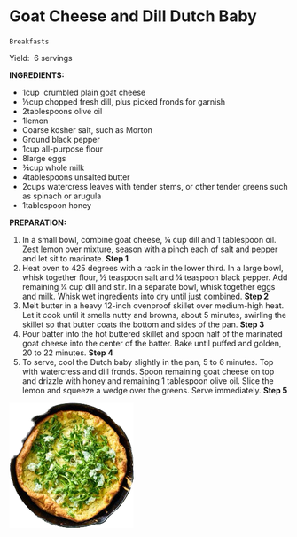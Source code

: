 # Goat Cheese and Dill Dutch Baby

`Breakfasts`

Yield:  6 servings

**INGREDIENTS:**

- 1cup  crumbled plain goat cheese
- ½cup chopped fresh dill, plus picked fronds for garnish
- 2tablespoons olive oil
- 1lemon
- Coarse kosher salt, such as Morton
- Ground black pepper
- 1cup all-purpose flour
- 8large eggs
- ¾cup whole milk
- 4tablespoons unsalted butter
- 2cups watercress leaves with tender stems, or other tender greens such as spinach or arugula
- 1tablespoon honey

**PREPARATION:**

1. In a small bowl, combine goat cheese, ¼ cup dill and 1 tablespoon oil. Zest lemon over mixture, season with a pinch each of salt and pepper and let sit to marinate.
    **Step 1**
2. Heat oven to 425 degrees with a rack in the lower third. In a large bowl, whisk together flour, ½ teaspoon salt and ¼ teaspoon black pepper. Add remaining ¼ cup dill and stir. In a separate bowl, whisk together eggs and milk. Whisk wet ingredients into dry until just combined.
    **Step 2**
3. Melt butter in a heavy 12-inch ovenproof skillet over medium-high heat. Let it cook until it smells nutty and browns, about 5 minutes, swirling the skillet so that butter coats the bottom and sides of the pan.
    **Step 3**
4. Pour batter into the hot buttered skillet and spoon half of the marinated goat cheese into the center of the batter. Bake until puffed and golden, 20 to 22 minutes.
    **Step 4**
5. To serve, cool the Dutch baby slightly in the pan, 5 to 6 minutes. Top with watercress and dill fronds. Spoon remaining goat cheese on top and drizzle with honey and remaining 1 tablespoon olive oil. Slice the lemon and squeeze a wedge over the greens. Serve immediately.
    **Step 5**

![Image_20230802_142426.png](image/Image_20230802_142426.png)
